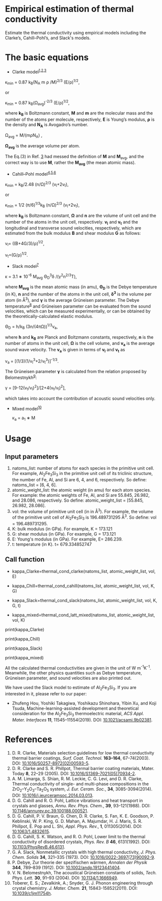 # Empirical estimation of thermal conductivity
Estimate the thermal conductivity using empirical models including the Clarke’s, Cahill–Pohl’s, and  Slack's models.

# The basic equations

* Clarke model<sup>[1](https://doi.org/10.1016/S0257-8972(02)00593-5),[2](http://dx.doi.org/10.1016/S1369-7021(05)70934-2),[3](https://doi.org/10.1016/j.jeurceramsoc.2014.03.013)</sup>

&#954;<sub>min</sub>  = 0.87  k<sub>B</sub>(N<sub>A</sub> m &#961; /M)<sup>2/3</sup>  (E/&#961;)<sup>1/2</sup>,  

or 

&#954;<sub>min</sub>  = 0.87  k<sub>B</sub>(&#937;<sub>avg</sub>)<sup>-2/3</sup>  (E/&#961;)<sup>1/2</sup>,  

where **k<sub>B</sub>** is Boltzmann constant,  **M** and **m** are the molecular mass and the number of the atoms per molecule, respectively, **E** is Young’s modulus, **&#961;** is the density and **N<sub>A</sub>** is Avogadro’s number.

&#937;<sub>avg</sub> = M/(m&#961;N<sub>A</sub>) ,

**&#937;<sub>avg</sub>** is the average volume per atom. 

The Eq.(3) in Ref. [3](https://doi.org/10.1016/j.jeurceramsoc.2014.03.013) had messed the definition of **M** and **M**<sub>avg</sub>, and the correct way is to use **M**, rather the **M<sub>avg</sub>** (the mean atomic mass).

* Cahill–Pohl model<sup>[4](https://doi.org/10.1146/annurev.pc.39.100188.000521),[5](https://doi.org/10.1063/1.4832615),[6](https://doi.org/10.1103/PhysRevB.46.6131)</sup>

&#954;<sub>min</sub>  =  k<sub>B</sub>/2.48 (n/&#937;)<sup>2/3</sup>  (v<sub>l</sub>+2v<sub>t</sub>),              

or 

&#954;<sub>min</sub>  = 1/2 (&#960;/6)<sup>1/3</sup>k<sub>B</sub> (n/&#937;)<sup>2/3</sup>  (v<sub>l</sub>+2v<sub>t</sub>),

where **k<sub>B</sub>** is Boltzmann constant, **&#937;**  and **n** are the volume of unit cell and the number of the atoms in the unit cell, respectively. **v<sub>l</sub>** and **v<sub>t</sub>** and the longitudinal and  transverse sound  velocities, respectively, which are estimated from the bulk modulus **B** and shear modulus **G** as follows:

v<sub>l</sub>= ((B+4G/3)/&#961;)<sup>1/2</sup>,                  

v<sub>t</sub>=(G/&#961;)<sup>1/2</sup>.                 

* Slack model<sup>[7](https://doi.org/10.1016/0022-3697(73)90092-9)</sup>

&#954; = 3.1 &#8727; 10<sup>-6</sup> M<sub>avg</sub> &#920;<sub>D</sub><sup>3</sup>&#948; /(&#947;<sup>2</sup>n<sup>2/3</sup>T), 

where **M<sub>avg</sub>**  is the mean atomic mass (in amu), **&#920;<sub>D</sub>**  is the Debye temperature (in K), **n** and the number of the atoms in the unit cell, **&#948;<sup>3</sup>** is the volume per atom (in &#197;<sup>3</sup>), and **&#947;** is the average Gr&#252;neisen parameter. The Debye temperature<sup>[8](https://doi.org/10.1002/andp.19123441404)</sup> and Gr&#252;neisen parameter can be evaluated from the sound velocities, which can be measured experimentally, or can be obtained by the theoretically-calculated elastic modulus.

&#920;<sub>D</sub> = h/k<sub>B</sub> (3n/(4&#960;&#937;))<sup>1/3</sup>v<sub>a</sub>,  

where **h** and **k<sub>B</sub>** are Planck and Boltzmann constants, respectively, **n** is the number of atoms in the unit cell, **&#937;** is the cell volume, and **v<sub>a</sub>** is the average sound wave velocity. The **v<sub>a</sub>**  is given in terms of **v<sub>l</sub>** and **v<sub>t</sub>** as

v<sub>a</sub> = [(1/3)(1/v<sub>l</sub><sup>3</sup>+2/v<sub>t</sub><sup>3</sup>)]<sup>-1/3</sup>.  

The Gr&#252;neisen parameter **&#947;**  is calculated from the relation proposed by Belomestnykh<sup>[9](https://doi.org/10.1134/1.1666949)</sup>:

&#947; = [9-12(v<sub>t</sub>/v<sub>l</sub>)<sup>2</sup>]/[2+4(v<sub>t</sub>/v<sub>l</sub>)<sup>2</sup>],  

which takes into account the contribution of acoustic sound velocities only.

* Mixed model<sup>[10](http://dx.doi.org/10.1039/c1jm11754h)</sup>

  &#954;<sub>a</sub> = a<sub>1</sub>  &#8727;  M


# Usage

## Input parameters

1. natoms_list:  number of atoms for each species in the primitive unit cell. For example, Al<sub>2</sub>Fe<sub>3</sub>Si<sub>3</sub> in the primitive unit cell of its triclinic structure, the number of  Fe, Al, and Si are 6, 4, and 6, respectively. So  define:   natoms_list = [6, 4, 6].
2. atomic_weight_list: the atomic weight (in amu) for each atom species. For example:  the atomic weights of Fe, Al, and Si are 55.845, 26.982, and 28.086, respectively. So define:  atomic_weight_list = [55.845, 26.982, 28.086].
3. vol: the volume of primitive unit cell (in in &#197;<sup>3</sup>).  For example, the volume of the primitive unit cell of   Al<sub>2</sub>Fe<sub>3</sub>Si<sub>3</sub>  is  196.489731295 &#197;<sup>3</sup>. So define: vol = 196.489731295.
4. K: bulk modulus (in GPa).  For example, K = 173.121
5. G: shear modulus (in GPa). For example, G = 173.121
6. E: Young's modulus (in GPa). For example,  E= 286.239.
7. t: temperature (in K). t= 679.334852747

## Call function

- kappa_Clarke=thermal_cond_clarke(natoms_list, atomic_weight_list, vol, E)

- kappa_Chill=thermal_cond_cahill(natoms_list, atomic_weight_list, vol, K, G)

- kappa_Slack=thermal_cond_slack(natoms_list, atomic_weight_list, vol, K, G, t)

- kappa_mixed=thermal_cond_latt_mixed(natoms_list, atomic_weight_list, vol, K)

print(kappa_Clarke)

print(kappa_Chill)

print(kappa_Slack)

print(kappa_mixed)

All the calculated thermal conductivities are given in the unit of W m<sup>-1</sup>K<sup>-1</sup>.  Meanwhile, the other physics quantities such as Debye temperature, Gr&#252;neisen parameter, and sound velocities are also printed out. 

We have used the Slack model to estimate of Al<sub>2</sub>Fe<sub>3</sub>Si<sub>3</sub>. If you are interested in it, please refer to our paper:

- Zhufeng Hou, Yoshiki Takagiwa, Yoshikazu Shinohara, Yibin Xu, and Koji Tsuda, Machine-learning-assisted development and theoretical consideration for the Al<sub>2</sub>Fe<sub>3</sub>Si<sub>3</sub>  thermoelectric material, *ACS Appl. Mater. Interfaces* **11**, 11545–11554(2019). DOI: [10.1021/acsami.9b02381](https://doi.org/10.1021/acsami.9b02381).



# References

1. D. R. Clarke, Materials selection guidelines for low thermal conductivity thermal barrier coatings, *Surf. Coat. Technol.* **163–164**, 67–74(2003). DOI: [10.1016/S0257-8972(02)00593-5](https://doi.org/10.1016/S0257-8972(02)00593-5).
2. D. R. Clarke and S. R. Phillpot, Thermal barrier coating materials,  Mater. Today **8**, 22–29 (2005). DOI: [10.1016/S1369-7021(05)70934-2](http://dx.doi.org/10.1016/S1369-7021(05)70934-2). 
3. A. M. Limarga, S. Shian, R. M. Leckie, C. G. Levi, and D. R. Clarke, Thermal conductivity of single- and multi-phase compositions in the ZrO<sub>2</sub>–Y<sub>2</sub>O<sub>3</sub>–Ta<sub>2</sub>O<sub>5</sub> system, *J. Eur. Ceram. Soc.*, **34**, 3085-3094(2014). DOI: [10.1016/j.jeurceramsoc.2014.03.013](https://doi.org/10.1016/j.jeurceramsoc.2014.03.013).
4. D. G. Cahill and R. O. Pohl, Lattice vibrations and heat transport in crystals and glasses,  *Annu. Rev. Phys. Chem.*, **39**, 93–121(1988). DOI: [10.1146/annurev.pc.39.100188.000521](https://doi.org/10.1146/annurev.pc.39.100188.000521).
5. D. G. Cahill, P. V. Braun, G. Chen, D. R. Clarke, S. Fan, K. E. Goodson, P. Keblinski, W. P. King, G. D. Mahan, A. Majumdar, H. J. Maris, S. R. Phillpot, E. Pop and L. Shi, *Appl. Phys. Rev.*, **1**, 011305(2014). DOI: [10.1063/1.4832615](https://doi.org/10.1063/1.4832615).
6. D. G. Cahill, S. K. Watson, and R. O. Pohl, Lower limit to the thermal conductivity of disordered crystals, *Phys. Rev. B* **46**, 6131(1992). DOI: [10.1103/PhysRevB.46.6131](https://doi.org/10.1103/PhysRevB.46.6131).
7. G. A. Slack, Nonmetallic crystals with high thermal conductivity, *J. Phys. Chem. Solids*
   **34**, 321–335 (1973). DOI: [10.1016/0022-3697(73)90092-9](https://doi.org/10.1016/0022-3697(73)90092-9).
8. P. Debye, Zur theorie der spezifischen w&#228;rmen,  *Annalen der Physik* **344**, 789–839 (1912). DOI: [10.1002/andp.19123441404](https://doi.org/10.1002/andp.19123441404).
9. V. N. Belomestnykh, The acoustical Gr&#252;neisen constants of solids, *Tech. Phys. Lett.* **30**,
   91–93 (2004). DOI: [10.1134/1.1666949](https://doi.org/10.1134/1.1666949).
10. Toberer, E. S.; Zevalkink, A.; Snyder, G. J. Phonon engineering through crystal chemistry. *J. Mater. Chem.* **21**, 15843-15852(2011). DOI: [10.1039/c1jm11754h](http://dx.doi.org/10.1039/c1jm11754h).
